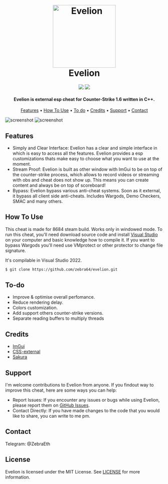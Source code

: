 <h1 align="center">
  <br>
  <a href="https://github.com/Zebra64/Evelion"><img src="https://i.imgur.com/kC8emJ4.png" alt="Evelion" width="200"></a>
  <br>
  Evelion
  <br>
</h1>

<div align="center">
  <img src="https://img.shields.io/badge/License-MIT-green">
  <img src="https://img.shields.io/badge/Language-C%2B%2B-red">
</div>

<h4 align="center">Evelion is external esp cheat for Counter-Strike 1.6 written in <b>C++</b>.</h4>

<p align="center">
  <a href="#features">Features</a> •
  <a href="#how-to-use">How To Use</a> •
  <a href="#to-do">To do</a> •
  <a href="#credits">Credits</a> •
  <a href="#support">Support</a> •
  <a href="#contact">Contact</a> 
</p>

![screenshot](https://i.imgur.com/1MTskRB.png)
![screenshot](https://i.imgur.com/ymtV3ND.png)

## Features

* Simply and Clear Interface: Evelion has a clear and simple interface in which is easy to access all the features. Evelion provides a esp customizations thats make easy to choose what you want to use at the moment.
* Stream Proof: Evelion is built as other window with ImGui to be on top of the counter-strike process, which allows to record videos or streaming with obs and cheat does not show up. This means you can create content and always be on top of scoreboard!
* Bypass: Evelion bypass various anti-cheat systems. Soon as it external, it bypass all client side anti-cheats. Includes Wargods, Demo Checkers, SMAC and many others.


## How To Use

This cheat is made for 8684 steam build.
Works only in windowed mode.
To run this cheat, you'll need download source code and install [Visual Studio](https://visualstudio.microsoft.com/) on your computer and basic knowledge how to compile it. If you want to bypass Wargods you'll need use VMprotect or other protector to change file signature. 

It's compilable in Visual Studio 2022.

```bash
$ git clone https://github.com/zebra64/evelion.git
```

## To-do

* Improve & optimise overall perfomance.
* Reduce rendering delay.
* Colors customization.
* Add support others counter-strike versions.
* Separate reading buffers to multiply threads

## Credits

- [ImGui](https://github.com/ocornut/imgui)
- [CSS-external](https://github.com/ALittlePatate/CSS-external)
- [Sakura](https://github.com/bit-paper/sakura)

## Support

I'm welcome contributions to Evelion from anyone. If you findout way to improve this cheat, here are some ways you can help:

* Report Issues: If you encounter any issues or bugs while using Evelion, please report them on [GitHub Issues](https://github.com/Zebra64/Evelion/issues).
* Contact Directly: If you have made changes to the code that you would like to share, you can write to me pm.

## Contact

Telegram: @ZebraEth 

## License

Evelion is licensed under the MIT License. See [LICENSE](https://github.com/Zebra64/Evelion/blob/main/LICENSE) for more information.
